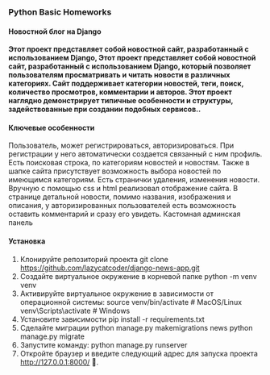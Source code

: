 ### Python Basic Homeworks 
####  Новостной блог на Django

**Этот проект представляет собой новостной сайт, разработанный с использованием Django,
Этот проект представляет собой новостной сайт, разработанный с использованием Django, 
который позволяет пользователям просматривать и читать новости в различных категориях. 
Сайт поддерживает категории новостей, теги, поиск, количество просмотров, комментарии и авторов.
Этот проект наглядно демонстрирует типичные особенности и структуры, задействованные при создании подобных сервисов..**
####  Ключевые особенности
Пользователь, может регистрироваться, авторизироваться. 
При регистрации у него автоматически создается связанный с ним профиль. Есть поисковая строка, по категориям новостей и новостям.
Также в шапке сайта присутствует возможность выбора новостей по имеющимся категориям.
Есть странички удаления, изменения новости.
Вручную с помощью css и html реализовал отображение сайта.
В странице детальной новости, помимо названия, изображения и описания,
у авторизированных пользователей есть возможность оставить комментарий и сразу его увидеть.
Кастомная админская панель
#### Установка
1. Клонируйте репозиторий проекта
git clone https://github.com/lazycatcoder/django-news-app.git
2. Создайте виртуальное окружение в корневой папке
python -m venv venv
3. Активируйте виртуальное окружение в зависимости от операционной системы:
   source venv/bin/activate   # MacOS/Linux
   venv\Scripts\activate      # Windows
4. Установите зависимости
pip install -r requirements.txt
5. Сделайте миграции
python manage.py makemigrations news
python manage.py migrate
6.  Запустите команду: 
python manage.py runserver
7. Откройте браузер и введите следующий адрес для запуска проекта
 http://127.0.0.1:8000/ 🚀.



